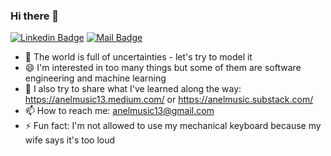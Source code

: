 ### Hi there 👋

<!--
**AnelMusic/anelmusic** is a ✨ _special_ ✨ repository because its `README.md` (this file) appears on your GitHub profile.
Here are some ideas to get you started:
- 
-->
[![Linkedin Badge](https://img.shields.io/badge/-LinkedIn-0e76a8?style=flat&labelColor=0e76a8&logo=linkedin&logoColor=white)](https://www.linkedin.com/in/anelmusic/) [![Mail Badge](https://img.shields.io/badge/-Email-c0392b?style=flat&labelColor=c0392b&logo=gmail&logoColor=white)](mailto:anelmusic@gmail.com)

- 🔭 The world is full of uncertainties - let's try to model it
- 😄 I'm interested in too many things but some of them are software engineering and machine learning 
- 🤔 I also try to share what I've learned along the way: https://anelmusic13.medium.com/ or https://anelmusic.substack.com/
- 📫 How to reach me: anelmusic13@gmail.com
- ⚡ Fun fact: I'm not allowed to use my mechanical keyboard because my wife says it's too loud
